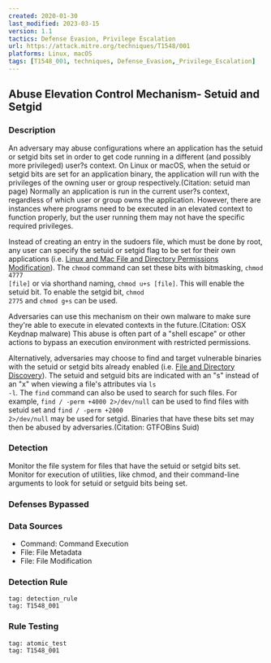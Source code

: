 ```yaml
---
created: 2020-01-30
last_modified: 2023-03-15
version: 1.1
tactics: Defense Evasion, Privilege Escalation
url: https://attack.mitre.org/techniques/T1548/001
platforms: Linux, macOS
tags: [T1548_001, techniques, Defense_Evasion,_Privilege_Escalation]
---
```


## Abuse Elevation Control Mechanism- Setuid and Setgid

### Description

An adversary may abuse configurations where an application has the setuid or setgid bits set in order to get code running in a different (and possibly more privileged) user?s context. On Linux or macOS, when the setuid or setgid bits are set for an application binary, the application will run with the privileges of the owning user or group respectively.(Citation: setuid man page) Normally an application is run in the current user?s context, regardless of which user or group owns the application. However, there are instances where programs need to be executed in an elevated context to function properly, but the user running them may not have the specific required privileges.

Instead of creating an entry in the sudoers file, which must be done by root, any user can specify the setuid or setgid flag to be set for their own applications (i.e. [Linux and Mac File and Directory Permissions Modification](https://attack.mitre.org/techniques/T1222/002)). The <code>chmod</code> command can set these bits with bitmasking, <code>chmod 4777 [file]</code> or via shorthand naming, <code>chmod u+s [file]</code>. This will enable the setuid bit. To enable the setgid bit, <code>chmod 2775</code> and <code>chmod g+s</code> can be used.

Adversaries can use this mechanism on their own malware to make sure they're able to execute in elevated contexts in the future.(Citation: OSX Keydnap malware) This abuse is often part of a "shell escape" or other actions to bypass an execution environment with restricted permissions.

Alternatively, adversaries may choose to find and target vulnerable binaries with the setuid or setgid bits already enabled (i.e. [File and Directory Discovery](https://attack.mitre.org/techniques/T1083)). The setuid and setguid bits are indicated with an "s" instead of an "x" when viewing a file's attributes via <code>ls -l</code>. The <code>find</code> command can also be used to search for such files. For example, <code>find / -perm +4000 2>/dev/null</code> can be used to find files with setuid set and <code>find / -perm +2000 2>/dev/null</code> may be used for setgid. Binaries that have these bits set may then be abused by adversaries.(Citation: GTFOBins Suid)

### Detection

Monitor the file system for files that have the setuid or setgid bits set. Monitor for execution of utilities, like chmod, and their command-line arguments to look for setuid or setguid bits being set.

### Defenses Bypassed



### Data Sources

  - Command: Command Execution
  -  File: File Metadata
  -  File: File Modification
### Detection Rule

```query
tag: detection_rule
tag: T1548_001
```

### Rule Testing

```query
tag: atomic_test
tag: T1548_001
```
